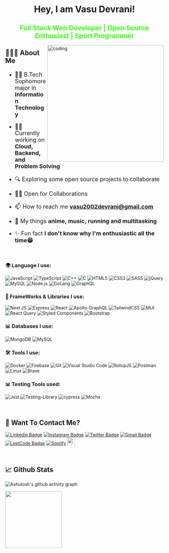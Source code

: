 <!-- <img align="center" src="https://i.imgur.com/4ASafy0.png"> -->

<h1 align="center"> Hey, I am Vasu Devrani!</h1>
<!-- h -->
<span style="color:#39FF14"><h2 align="center" color="#39FF14">Full Stack Web Developer | Open Source Enthusiast | Sport Programmer</h2></span>

<div>
<img align="right" alt="coding" width="370" src="https://user-images.githubusercontent.com/101383635/198191581-35c5935a-ac37-4ee0-af05-1ba14e08f026.gif">
</div>
<h2>

🙋🏻‍♂️ About Me

</h2>
<span style="font-size: 18px">
<p >

- 👨‍🎓 B.Tech Sophomore major in **Information Technology**

- 👨‍💻 Currently working on **Cloud, Backend, and Problem Solving**

- 🔍 Exploring some open source projects to collaborate

- 🤝🏼 Open for Collaborations
 
-  📫 How to reach me **vasu2002devrani@gmail.com**
 
- 🙂 My things **anime, music, running and multitasking**

- ✨ Fun fact **I don't know why I'm enthusiastic all the time😁**

</p>
</span>
</br>

<h3>

🌍 Language I use:

</h3>

<p >
 
![JavaScript](https://img.shields.io/badge/JavaScript-F7DF1E?style=for-the-badge&logo=javascript&logoColor=black)
![TypeScript](https://shields.io/badge/TypeScript-3178C6?logo=TypeScript&logoColor=FFF&style=for-the-badge)
![C++](https://img.shields.io/badge/C%2B%2B-00599C?style=for-the-badge&logo=c%2B%2B&logoColor=white)
![C](https://img.shields.io/badge/C-00599C?style=for-the-badge&logo=c&logoColor=white)
![HTML5](https://img.shields.io/badge/HTML5-E34F26?style=for-the-badge&logo=html5&logoColor=white)
![CSS3](https://img.shields.io/badge/CSS3-1572B6?style=for-the-badge&logo=css3&logoColor=white)
![SASS](https://img.shields.io/badge/SASS-hotpink.svg?style=for-the-badge&logo=SASS&logoColor=white)
![jQuery](https://img.shields.io/badge/jQuery-0769AD?style=for-the-badge&logo=jquery&logoColor=white)
![MySQL](https://img.shields.io/badge/MySQL-00000F?style=for-the-badge&logo=mysql&logoColor=white)
![Node.js](https://img.shields.io/badge/Node.js-43853D?style=for-the-badge&logo=node.js&logoColor=white)
![GoLang](https://img.shields.io/badge/Go-GoLang-blue?style=for-the-badge)
![GraphQL](https://img.shields.io/badge/-GraphQL-E10098?style=for-the-badge&logo=graphql&logoColor=white)
 
<h3>

🦾 FrameWorks & Libraries I use:

</h3>
 
<p>
 
![Next JS](https://img.shields.io/badge/Next-black?style=for-the-badge&logo=next.js&logoColor=white)
![Express](https://img.shields.io/badge/Express.js-white?style=for-the-badge&logo=express&logoColor=black)
![React](https://img.shields.io/badge/React-20232A?style=for-the-badge&logo=react&logoColor=61DAFB)
![Apollo-GraphQL](https://img.shields.io/badge/-ApolloGraphQL-311C87?style=for-the-badge&logo=apollo-graphql)
![TailwindCSS](https://img.shields.io/badge/tailwindcss-%2338B2AC.svg?style=for-the-badge&logo=tailwind-css&logoColor=white)
![MUI](https://img.shields.io/badge/MUI-%230081CB.svg?style=for-the-badge&logo=mui&logoColor=white)
![React Query](https://img.shields.io/badge/-React%20Query-FF4154?style=for-the-badge&logo=react%20query&logoColor=white)
![Styled Components](https://img.shields.io/badge/styled--components-DB7093?style=for-the-badge&logo=styled-components&logoColor=white)
![Bootstrap](https://img.shields.io/badge/Bootstrap-563D7C?style=for-the-badge&logo=bootstrap&logoColor=white)

</p>

<h3>

📊 Databases I use:

</h3>
<p>
 
![MongoDB](https://img.shields.io/badge/MongoDB-4EA94B?style=for-the-badge&logo=mongodb&logoColor=white)
![MySQL](https://img.shields.io/badge/mysql-%2300f.svg?style=for-the-badge&logo=mysql&logoColor=white)

</p>

<h3>

🛠️ Tools I use:

</h3>

![Docker](https://img.shields.io/badge/docker-%230db7ed.svg?style=for-the-badge&logo=docker&logoColor=white)
![Firebase](https://img.shields.io/badge/Firebase-039BE5?style=for-the-badge&logo=Firebase&logoColor=white)
![Git](https://img.shields.io/badge/-git-F1502F?style=for-the-badge&logo=git&logoColor=white)
![Visual Studio Code](https://img.shields.io/badge/Visual_Studio_Code-0078D4?style=for-the-badge&logo=visual%20studio%20code&logoColor=white)
![RollupJS](https://img.shields.io/badge/RollupJS-ef3335?style=for-the-badge&logo=rollup.js&logoColor=white)
![Postman](https://img.shields.io/badge/Postman-E95420?style=for-the-badge&logo=Postman&logoColor=white)
![Linux](https://img.shields.io/badge/Linux-FCC624?style=for-the-badge&logo=linux&logoColor=black)
![Brave](https://img.shields.io/badge/Brave-FB542B?style=for-the-badge&logo=Brave&logoColor=white)

</p>

<h3>

📊 Testing Tools used:

</h3>
<p>
 
![Jest](https://img.shields.io/badge/-jest-%23C21325?style=for-the-badge&logo=jest&logoColor=white)
![Testing-Library](https://img.shields.io/badge/-TestingLibrary-%23E33332?style=for-the-badge&logo=testing-library&logoColor=white)
![cypress](https://img.shields.io/badge/-cypress-%23E5E5E5?style=for-the-badge&logo=cypress&logoColor=058a5e)
![Mocha](https://img.shields.io/badge/-mocha-%238D6748?style=for-the-badge&logo=mocha&logoColor=white)

</p>

</br>

<h2>💬 Want To Contact Me? </h2>

<p >

[![Linkedin Badge](https://img.shields.io/badge/-VasuDevrani-blue?style=for-the-badge&logo=Linkedin&logoColor=white&link=https://linkedin.com/in/vasu-devrani)](https://linkedin.com/in/vasu-devrani)
[![Instagram Badge](https://img.shields.io/badge/-vasu_devrani-purple?style=for-the-badge&logo=instagram&logoColor=white&link=https://www.instagram.com/vasu_devrani/)](https://www.instagram.com/vasu_devrani/)
[![Twitter Badge](https://img.shields.io/badge/-si_vasu-blue?style=for-the-badge&logo=Twitter&logoColor=white&link=https://twitter.com/si_vasu)](https://twitter.com/si_vasu)
[![Gmail Badge](https://img.shields.io/badge/Vasu_Devrani@gmail.com-white?style=for-the-badge&logo=Gmail&logoColor=&link=mailto:vasu2002devrani@gmail.com)](mailto:vasu2002devrani@gmail.com)
[![LeetCode Badge](https://img.shields.io/badge/LeetCode-000000?style=for-the-badge&logo=LeetCode&logoColor=#d16c06&link=https://www.leetcode.com/vasudevrani)](https://www.leetcode.com/vasudevrani)
[![Spotify](https://img.shields.io/badge/Spotify-1ED760?style=for-the-badge&logo=spotify&logoColor=white)](https://open.spotify.com/user/316k7fh7hekokcfu3p46maycsuda)
<a href="https://myanimelist.net/animelist/VasuDevrani"><img src="https://img.shields.io/badge/%E2%9C%A8-MyAnimeList-blue" height="24px"/></a>

 </p>
</br>
<h2>📈 Github Stats</h2>

<p >
 
![Ashutosh's github activity graph](https://github-readme-activity-graph.cyclic.app/graph?username=VasuDevrani&bg_color=090132&color=009dff&line=0287d9&point=ffffff&area=true&hide_border=true)

<a href="https://github.com/2802AdityA">
<!--   <img height="180em" src="https://github-readme-stats.vercel.app/api?username=VasuDevrani&show_icons=true&theme=algolia&include_all_commits=true&count_private=true"/> -->
  <img height="180em" src="https://github-readme-stats.vercel.app/api/top-langs/?username=VasuDevrani&theme=algolia&hide=c%2B%2B&layout=compact"/>
</a>
 
<!--   [![GitHub Streak](https://streak-stats.demolab.com?user=VasuDevrani&theme=cobalt)](https://git.io/streak-stats) -->

</p>
